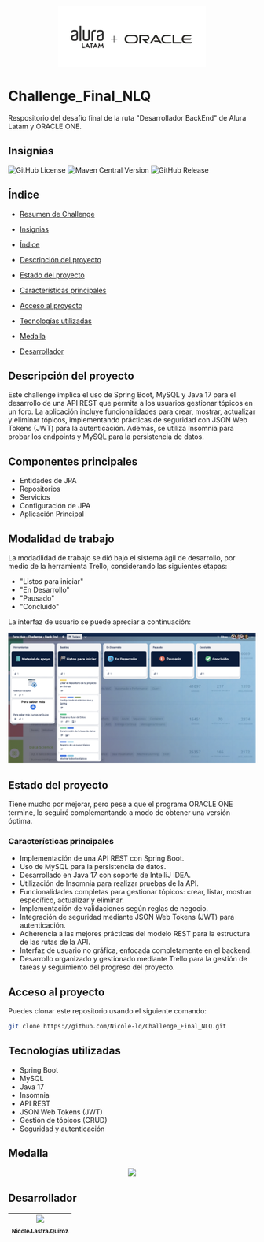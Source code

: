 <p align="center">
  <img src="imagenes/logos.png" width="300">
</p>

# Challenge_Final_NLQ

Respositorio del desafío final de la ruta "Desarrollador BackEnd" de Alura Latam y ORACLE ONE.


## Insignias

![GitHub License](https://img.shields.io/github/license/Nicole-lq/Challenge_literatura_NLQ)
![Maven Central Version](https://img.shields.io/maven-central/v/org.apache.maven.plugins/maven-compiler-plugin)
![GitHub Release](https://img.shields.io/github/v/release/Nicole-lq/Challenge_literatura_NLQ?filter=v0.1.0-beta&display_name=tag)


## Índice

* [Resumen de Challenge](#Resumen-del-challenge)

* [Insignias](#insignias)

* [Índice](#índice)

* [Descripción del proyecto](#Descripción-del-proyecto)

* [Estado del proyecto](#Estado-del-proyecto)

* [Características principales](#Características-principales)

* [Acceso al proyecto](#acceso-proyecto)

* [Tecnologías utilizadas](#tecnologías-utilizadas)
  
* [Medalla](#Medalla)

* [Desarrollador](#Desarrollador)



## Descripción del proyecto

Este challenge implica el uso de Spring Boot, MySQL y Java 17 para el desarrollo de una API REST que permita a los usuarios gestionar tópicos en un foro. La aplicación incluye funcionalidades para crear, mostrar, actualizar y eliminar tópicos, implementando prácticas de seguridad con JSON Web Tokens (JWT) para la autenticación. Además, se utiliza Insomnia para probar los endpoints y MySQL para la persistencia de datos. 


## Componentes principales

* Entidades de JPA
* Repositorios
* Servicios
* Configuración de JPA
* Aplicación Principal

## Modalidad de trabajo

La modadlidad de trabajo se dió bajo el sistema ágil de desarrollo, por medio de la herramienta Trello, considerando las  siguientes etapas:

* "Listos para iniciar"
* "En Desarrollo"
* "Pausado"
* "Concluido"

La interfaz de usuario se puede apreciar a continuación:

[<img src ="imagenes/Trello.png">](https://trello.com/b/9DeAlIsq/foro-hub-challenge-back-end)


## Estado del proyecto

Tiene mucho por mejorar, pero pese a que el programa ORACLE ONE termine, lo seguiré complementando a modo de obtener una versión óptima.

### Características principales

* Implementación de una API REST con Spring Boot.
* Uso de MySQL para la persistencia de datos.
* Desarrollado en Java 17 con soporte de IntelliJ IDEA.
* Utilización de Insomnia para realizar pruebas de la API.
* Funcionalidades completas para gestionar tópicos: crear, listar, mostrar específico, actualizar y eliminar.
* Implementación de validaciones según reglas de negocio.
* Integración de seguridad mediante JSON Web Tokens (JWT) para autenticación.
* Adherencia a las mejores prácticas del modelo REST para la estructura de las rutas de la API.
* Interfaz de usuario no gráfica, enfocada completamente en el backend.
* Desarrollo organizado y gestionado mediante Trello para la gestión de tareas y seguimiento del progreso del proyecto.


## Acceso al proyecto

Puedes clonar este repositorio usando el siguiente comando:

```sh
git clone https://github.com/Nicole-lq/Challenge_Final_NLQ.git
```

## Tecnologías utilizadas

* Spring Boot
* MySQL
* Java 17
* Insomnia
* API REST
* JSON Web Tokens (JWT)
* Gestión de tópicos (CRUD)
* Seguridad y autenticación


## Medalla
<p align="center">
<img src="imagenes/Insignia.png" width="300">
</p>


## Desarrollador

|[<img src="https://avatars.githubusercontent.com/u/84999245?s=96&v=4"><br><sub> Nicole Lastra Quiroz </sub>](https://github.com/Nicole-lq)|
|---|